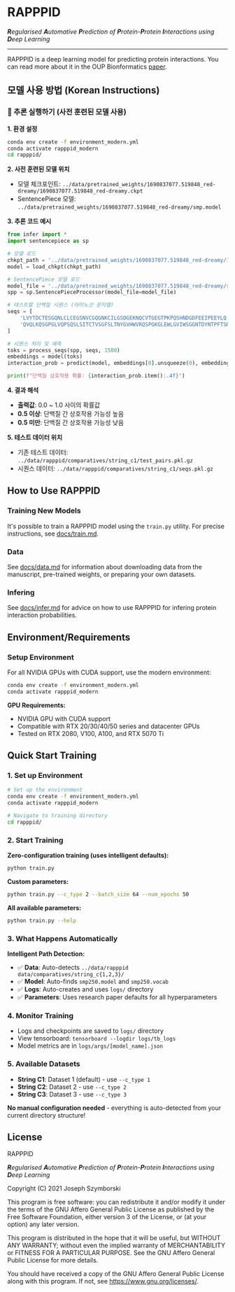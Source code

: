 # RAPPPID

***R**egularised **A**utomative **P**rediction of **P**rotein-**P**rotein **I**nteractions using **D**eep Learning*

---

RAPPPID is a deep learning model for predicting protein interactions. You can 
read more about it in the OUP Bionformatics [paper](https://doi.org/10.1093/bioinformatics/btac429).

## 모델 사용 방법 (Korean Instructions)

### 🚀 추론 실행하기 (사전 훈련된 모델 사용)

**1. 환경 설정**
```bash
conda env create -f environment_modern.yml
conda activate rapppid_modern
cd rapppid/
```

**2. 사전 훈련된 모델 위치**
- 모델 체크포인트: `../data/pretrained_weights/1690837077.519848_red-dreamy/1690837077.519848_red-dreamy.ckpt`
- SentencePiece 모델: `../data/pretrained_weights/1690837077.519848_red-dreamy/smp.model`

**3. 추론 코드 예시**
```python
from infer import *
import sentencepiece as sp

# 모델 로드
chkpt_path = '../data/pretrained_weights/1690837077.519848_red-dreamy/1690837077.519848_red-dreamy.ckpt'
model = load_chkpt(chkpt_path)

# SentencePiece 모델 로드
model_file = '../data/pretrained_weights/1690837077.519848_red-dreamy/smp.model'
spp = sp.SentencePieceProcessor(model_file=model_file)

# 테스트할 단백질 시퀀스 (아미노산 문자열)
seqs = [
    'LVYTDCTESGQNLCLCEGSNVCGQGNKCILGSDGEKNQCVTGEGTPKPQSHNDGDFEEIPEEYLQ',
    'QVQLKQSGPGLVQPSQSLSITCTVSGFSLTNYGVHWVRQSPGKGLEWLGVIWSGGNTDYNTPFTSRLSINKDNSKSQVFFKMNSLQSNDTAIYYCARALTYYDYEFAYWGQGTLVTVSAASTKGPSVFPLAPSSKSTSGGTAALGCLVKDYFPEPVTVSWNSGALTSGVHTFPAVLQSSGLYSLSSVVTVPSSSLGTQTYICNVNHKPSNTKVDKRVEPKSPKSCDKTHTCPPCPAPELLGGP'
]

# 시퀀스 처리 및 예측
toks = process_seqs(spp, seqs, 1500)
embeddings = model(toks)
interaction_prob = predict(model, embeddings[0].unsqueeze(0), embeddings[1].unsqueeze(0))

print(f"단백질 상호작용 확률: {interaction_prob.item():.4f}")
```

**4. 결과 해석**
- **출력값**: 0.0 ~ 1.0 사이의 확률값
- **0.5 이상**: 단백질 간 상호작용 가능성 높음
- **0.5 미만**: 단백질 간 상호작용 가능성 낮음

**5. 테스트 데이터 위치**
- 기존 테스트 데이터: `../data/rapppid/comparatives/string_c1/test_pairs.pkl.gz`
- 시퀀스 데이터: `../data/rapppid/comparatives/string_c1/seqs.pkl.gz`

## How to Use RAPPPID

### Training New Models
It's possible to train a RAPPPID model using the `train.py` utility. For precise instructions, see [docs/train.md](docs/train.md).

### Data
See [docs/data.md](docs/data.md) for information about downloading data from the manuscript, pre-trained weights, or preparing your own datasets.

### Infering
See [docs/infer.md](docs/infer.md) for advice on how to use RAPPPID for infering protein interaction probabilities.

## Environment/Requirements

### Setup Environment

For all NVIDIA GPUs with CUDA support, use the modern environment:

```bash
conda env create -f environment_modern.yml
conda activate rapppid_modern
```

**GPU Requirements:**
- NVIDIA GPU with CUDA support
- Compatible with RTX 20/30/40/50 series and datacenter GPUs
- Tested on RTX 2080, V100, A100, and RTX 5070 Ti

## Quick Start Training

### 1. Set up Environment
```bash
# Set up the environment
conda env create -f environment_modern.yml
conda activate rapppid_modern

# Navigate to training directory
cd rapppid/
```

### 2. Start Training
**Zero-configuration training (uses intelligent defaults):**
```bash
python train.py
```

**Custom parameters:**
```bash
python train.py --c_type 2 --batch_size 64 --num_epochs 50
```

**All available parameters:**
```bash
python train.py --help
```

### 3. What Happens Automatically
**Intelligent Path Detection:**
- ✅ **Data**: Auto-detects `../data/rapppid data/comparatives/string_c{1,2,3}/`
- ✅ **Model**: Auto-finds `smp250.model` and `smp250.vocab`  
- ✅ **Logs**: Auto-creates and uses `logs/` directory
- ✅ **Parameters**: Uses research paper defaults for all hyperparameters

### 4. Monitor Training
- Logs and checkpoints are saved to `logs/` directory
- View tensorboard: `tensorboard --logdir logs/tb_logs`
- Model metrics are in `logs/args/[model_name].json`

### 5. Available Datasets
- **String C1**: Dataset 1 (default) - use `--c_type 1`
- **String C2**: Dataset 2 - use `--c_type 2`  
- **String C3**: Dataset 3 - use `--c_type 3`

**No manual configuration needed** - everything is auto-detected from your current directory structure!


## License

RAPPPID

***R**egularised **A**utomative **P**rediction of **P**rotein-**P**rotein **I**nteractions using **D**eep Learning*

Copyright (C) 2021  Joseph Szymborski

This program is free software: you can redistribute it and/or modify
it under the terms of the GNU Affero General Public License as published by
the Free Software Foundation, either version 3 of the License, or
(at your option) any later version.

This program is distributed in the hope that it will be useful,
but WITHOUT ANY WARRANTY; without even the implied warranty of
MERCHANTABILITY or FITNESS FOR A PARTICULAR PURPOSE.  See the
GNU Affero General Public License for more details.

You should have received a copy of the GNU Affero General Public License
along with this program.  If not, see <https://www.gnu.org/licenses/>.
